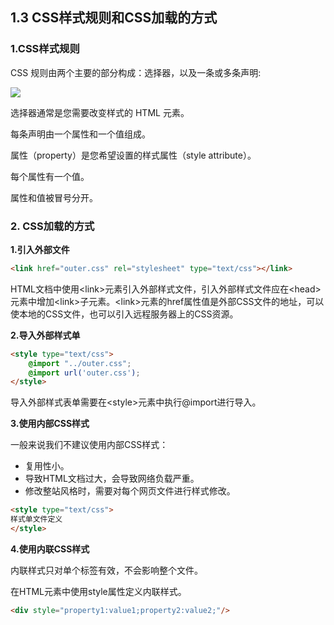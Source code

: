 ## 1.3 CSS样式规则和CSS加载的方式

### 1.CSS样式规则

CSS 规则由两个主要的部分构成：选择器，以及一条或多条声明:

![](http://www.runoob.com/images/selector.gif)

选择器通常是您需要改变样式的 HTML 元素。

每条声明由一个属性和一个值组成。

属性（property）是您希望设置的样式属性（style attribute）。

每个属性有一个值。

属性和值被冒号分开。

### 2. CSS加载的方式

**1.引入外部文件**

```html
<link href="outer.css" rel="stylesheet" type="text/css"></link>
```

HTML文档中使用&lt;link&gt;元素引入外部样式文件，引入外部样式文件应在&lt;head&gt;元素中增加&lt;link&gt;子元素。&lt;link&gt;元素的href属性值是外部CSS文件的地址，可以使本地的CSS文件，也可以引入远程服务器上的CSS资源。

**2.导入外部样式单**

```html
<style type="text/css">
    @import "../outer.css";
    @import url('outer.css');
</style>
```

导入外部样式表单需要在&lt;style&gt;元素中执行@import进行导入。

**3.使用内部CSS样式**

一般来说我们不建议使用内部CSS样式：

* 复用性小。
* 导致HTML文档过大，会导致网络负载严重。
* 修改整站风格时，需要对每个网页文件进行样式修改。

```html
<style type="text/css">
样式单文件定义
</style>
```

**4.使用内联CSS样式**

内联样式只对单个标签有效，不会影响整个文件。

在HTML元素中使用style属性定义内联样式。

```html
<div style="property1:value1;property2:value2;"/>
```



